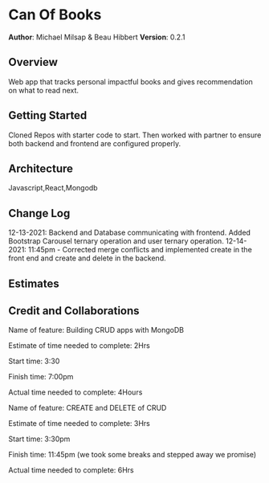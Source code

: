 # Can Of Books

**Author**: Michael Milsap & Beau Hibbert
**Version**: 0.2.1

## Overview
<!-- Provide a high level overview of what this application is and why you are building it, beyond the fact that it's an assignment for this class. (i.e. What's your problem domain?) -->
Web app that tracks personal impactful books and gives recommendation on what to read next.
## Getting Started
<!-- What are the steps that a user must take in order to build this app on their own machine and get it running? -->
Cloned Repos with starter code to start. Then worked with partner to ensure both backend and frontend are configured properly.
## Architecture
<!-- Provide a detailed description of the application design. What technologies (languages, libraries, etc) you're using, and any other relevant design information. -->
Javascript,React,Mongodb
## Change Log
<!-- Use this area to document the iterative changes made to your application as each feature is successfully implemented. Use time stamps. Here's an example:

01-01-2001 4:59pm - Application now has a fully-functional express server, with a GET route for the location resource. -->
12-13-2021: Backend and Database communicating with frontend. Added Bootstrap Carousel ternary operation and user ternary operation.
12-14-2021: 11:45pm - Corrected merge conflicts and implemented create in the front end and create and delete in the backend.

## Estimates
<!-- See below -->

## Credit and Collaborations

Name of feature: Building CRUD apps with MongoDB

Estimate of time needed to complete: 2Hrs

Start time: 3:30

Finish time: 7:00pm

Actual time needed to complete: 4Hours


Name of feature: CREATE and DELETE of CRUD

Estimate of time needed to complete: 3Hrs

Start time: 3:30pm

Finish time: 11:45pm (we took some breaks and stepped away we promise)

Actual time needed to complete: 6Hrs
